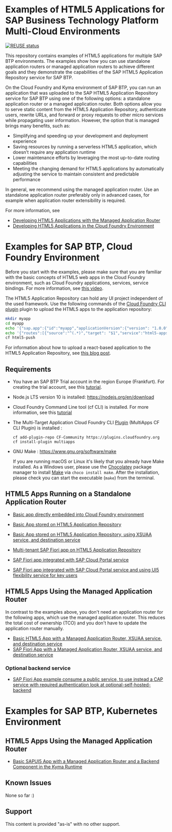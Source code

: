# Examples of HTML5 Applications for SAP Business Technology Platform Multi-Cloud Environments

[![REUSE status](https://api.reuse.software/badge/github.com/SAP-samples/multi-cloud-html5-apps-samples/)](https://api.reuse.software/info/github.com/SAP-samples/multi-cloud-html5-apps-samples/)

This repository contains examples of HTML5 applications for multiple SAP BTP environments. The examples show how you can use standalone application routers or managed application routers to achieve different goals and they demonstrate the capabilities of the SAP HTML5 Application Repository service for SAP BTP.

On the Cloud Foundry and Kyma environment of SAP BTP, you can run an application that was uploaded to the SAP HTML5 Application Repository service for SAP BTP using one of the following options: a standalone application router or a managed application router. Both options allow you to serve static content from the HTML5 Application Repository, authenticate users, rewrite URLs, and forward or proxy requests to other micro services while propagating user information. However, the option that is managed brings many benefits, such as:
- Simplifying and speeding up your development and deployment experience
- Saving resources by running a serverless HTML5 application, which doesn’t require any application runtime
- Lower maintenance efforts by leveraging the most up-to-date routing capabilities
- Meeting the changing demand for HTML5 applications by automatically adjusting the service to maintain consistent and predictable performance

In general, we recommend using the managed application router. Use an standalone application router preferably only in advanced cases, for example when application router extensibility is required.

For more information, see 
- [Developing HTML5 Applications with the Managed Application Router](https://help.sap.com/viewer/ad4b9f0b14b0458cad9bd27bf435637d/Cloud/en-US/c1b9d6facfc942e3bca664ae06387e9b.html)
- [Developing HTML5 Applications in the Cloud Foundry Environment](https://help.sap.com/viewer/65de2977205c403bbc107264b8eccf4b/Cloud/en-US/11d77aa154f64c2e83cc9652a78bb985.html)

# Examples for SAP BTP, Cloud Foundry Environment

Before you start with the examples, please make sure that you are familiar with the basic concepts of HTML5 web apps in the Cloud Foundry environment, such as Cloud Foundry applications, services, service bindings. For more information, see [this video](https://www.youtube.com/watch?v=emnl-y9btdU).

The HTML5 Application Repository can hold any UI project independent of the used framework. Use the following commands of the [Cloud Foundry CLI plugin](https://sap.github.io/cf-html5-apps-repo-cli-plugin/) plugin to upload the HTML5 apps to the application repository:

```bash
mkdir myapp
cd myapp
echo '{"sap.app":{"id":"myapp","applicationVersion":{"version": "1.0.0"}}}' > manifest.json
echo '{"routes":[{"source":"^(.*)","target": "$1","service":"html5-apps-repo-rt"}]}' > xs-app.json
cf html5-push
```

For information about how to upload a react-based application to the HTML5 Application Repository, see [this blog post](https://blogs.sap.com/2019/06/03/cloudfoundryfun-5-play-asteroids-powered-by-react-secured-by-sap-cloud-platform/).

## Requirements
- You have an SAP BTP Trial account in the region Europe (Frankfurt). For creating the trial account, see this [tutorial](https://developers.sap.com/tutorials/hcp-create-trial-account.html).
- Node.js LTS version 10 is installed: <https://nodejs.org/en/download>
- Cloud Foundry Command Line tool (cf CLI)  is installed. For more information, see this [tutorial](https://developers.sap.com/tutorials/cp-cf-download-cli.html)
- The Multi-Target Application Cloud Foundry CLI [Plugin](https://github.com/cloudfoundry-incubator/multiapps-cli-plugin) (MultiApps CF CLI Plugin) is installed : 
    ```
    cf add-plugin-repo CF-Community https://plugins.cloudfoundry.org
    cf install-plugin multiapps
    ```
- GNU Make : <https://www.gnu.org/software/make>

    If you are running macOS or Linux it's likely that you already have Make installed. As a Windows user, please use the [Chocolatey](https://chocolatey.org/) package manager to install [Make](https://chocolatey.org/packages/make) via `choco install make`. After the installation, please check you can start the executable (`make`) from the terminal.


## HTML5 Apps Running on a Standalone Application Router

- [Basic app directly embedded into Cloud Foundry environment](standalone-approuter-html5-local-dir/)

- [Basic App stored on HTML5 Application Repository](standalone-approuter-html5-runtime)

- [Basic App stored on HTML5 Application Repository, using  XSUAA service, and destination service](standalone-approuter-html5-runtime-mta-hello-world)

- [Multi-tenant SAP Fiori app on HTML5 Application Repository](standalone-mtx-approuter)

- [SAP Fiori app integrated with SAP Cloud Portal service](standalone-portal-mta)

- [SAP Fiori app integrated with SAP Cloud Portal service and using UI5 flexibility service for key users](standalone-portal-keyuser-mta)


## HTML5 Apps Using the Managed Application Router

In contrast to the examples above, you don't need an application router for the following apps, which use the managed application router. This reduces the total cost of ownership (TCO) and you don't have to update the application router manually. 

- [Basic HTML5 App with a Managed Application Router, XSUAA service, and destination service](managed-html5-runtime-basic-mta)
- [SAP Fiori App with a Managed Application Router, XSUAA service, and destination service](managed-html5-runtime-fiori-mta)

### Optional backend service
- [SAP Fiori App example consume a public service, to use instead a CAP service with required authentication look at optional-self-hosted-backend](optional-self-hosted-backend)

# Examples for SAP BTP, Kubernetes Environment

## HTML5 Apps Using the Managed Application Router
- [Basic SAPUI5 App with a Managed Application Router and a Backend Component in the Kyma Runtime](managed-html5-runtime-jwt-kyma)

## Known Issues
None so far :)

## Support
This content is provided "as-is" with no other support.
